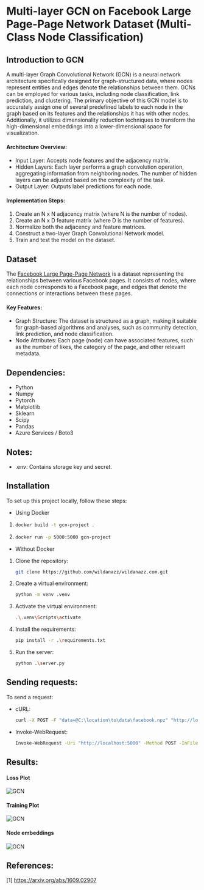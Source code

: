 # Multi-layer GCN on Facebook Large Page-Page Network Dataset (Multi-Class Node Classification)

## Introduction to GCN
A multi-layer Graph Convolutional Network (GCN) is a neural network architecture specifically designed for graph-structured data, where nodes represent entities and edges denote the relationships between them. GCNs can be employed for various tasks, including node classification, link prediction, and clustering. The primary objective of this GCN model is to accurately assign one of several predefined labels to each node in the graph based on its features and the relationships it has with other nodes. Additionally, it utilizes dimensionality reduction techniques to transform the high-dimensional embeddings into a lower-dimensional space for visualization.
#### Architecture Overview:
- Input Layer: Accepts node features and the adjacency matrix.
- Hidden Layers: Each layer performs a graph convolution operation, aggregating information from neighboring nodes. The number of hidden layers can be adjusted based on the complexity of the task.
- Output Layer: Outputs label predictions for each node.
#### Implementation Steps:
1. Create an N x N adjacency matrix (where N is the number of nodes).
2. Create an N x D feature matrix (where D is the number of features).
3. Normalize both the adjacency and feature matrices.
4. Construct a two-layer Graph Convolutional Network model.
5. Train and test the model on the dataset.

## Dataset
The [Facebook Large Page-Page Network](https://snap.stanford.edu/data/facebook-large-page-page-network.html) is a dataset representing the relationships between various Facebook pages. It consists of nodes, where each node corresponds to a Facebook page, and edges that denote the connections or interactions between these pages.
#### Key Features:
- Graph Structure: The dataset is structured as a graph, making it suitable for graph-based algorithms and analyses, such as community detection, link prediction, and node classification.
- Node Attributes: Each page (node) can have associated features, such as the number of likes, the category of the page, and other relevant metadata.

## Dependencies:
- Python
- Numpy
- Pytorch
- Matplotlib
- Sklearn
- Scipy
- Pandas
- Azure Services / Boto3

## Notes:
- .env: Contains storage key and secret.

## Installation
To set up this project locally, follow these steps:
- Using Docker
1. ```bash
   docker build -t gcn-project .
2. ```bash
   docker run -p 5000:5000 gcn-project
- Without Docker
1. Clone the repository:
   ```bash
   git clone https://github.com/wildanazz/wildanazz.com.git
2. Create a virtual environment:
   ```bash
   python -m venv .venv   
3. Activate the virtual environment:
   ```bash
   .\.venv\Scripts\activate
4. Install the requirements:
   ```bash
   pip install -r .\requirements.txt  
5. Run the server:
   ```bash
   python .\server.py

## Sending requests:
To send a request:
- cURL:
   ```bash
   curl -X POST -F "data=@C:\location\to\data\facebook.npz" "http://localhost:5000"
- Invoke-WebRequest:
   ```bash
   Invoke-WebRequest -Uri "http://localhost:5000" -Method POST -InFile "C:\path\to\data\facebook.npz"

## Results:
#### Loss Plot
![GCN](./data/Loss.png)
#### Training Plot
![GCN](./data/Accuracy.png)
#### Node embeddings
![GCN](./data/Embedding.png)

## References:
[1] https://arxiv.org/abs/1609.02907
